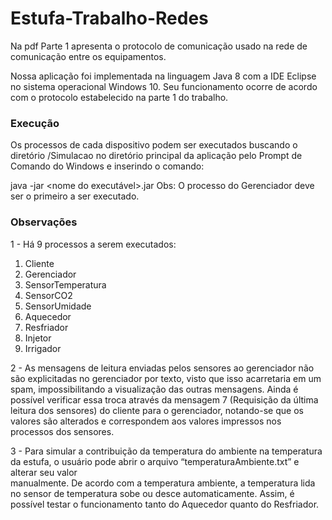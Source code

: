 # Estufa-Trabalho-Redes
Na pdf Parte 1 apresenta o protocolo de comunicação usado na rede de comunicação entre os equipamentos.

Nossa aplicação foi implementada na linguagem Java 8 com a IDE Eclipse no sistema operacional Windows 10. Seu funcionamento ocorre de acordo com o protocolo estabelecido na parte 1 do trabalho.

### Execução
Os processos de cada dispositivo podem ser executados buscando o diretório /Simulacao no diretório principal da aplicação pelo Prompt de Comando do Windows e inserindo              o comando: 
 
java -jar <nome do executável>.jar 
Obs: O processo do Gerenciador deve ser o primeiro a ser executado. 

### Observações 
1 - Há 9 processos a serem executados: 
1. Cliente 
2. Gerenciador 
3. SensorTemperatura 
4. SensorCO2 
5. SensorUmidade 
6. Aquecedor 
7. Resfriador 
8. Injetor 
9. Irrigador  
 
2 - As mensagens de leitura enviadas pelos sensores ao gerenciador não são explicitadas no gerenciador por texto, visto que isso acarretaria em um spam,            impossibilitando a visualização das outras mensagens. Ainda é possível verificar essa troca através da mensagem 7 (Requisição da última             leitura dos sensores) do cliente para o gerenciador, notando-se que os valores são             alterados e correspondem aos valores impressos nos processos dos sensores. 
 
3 - Para simular a contribuição da temperatura do ambiente na temperatura da estufa, o usuário pode abrir o arquivo “temperaturaAmbiente.txt” e alterar seu valor            
manualmente. De acordo com a temperatura ambiente, a temperatura lida no sensor de temperatura sobe ou desce automaticamente. Assim, é possível testar o funcionamento tanto do Aquecedor quanto do Resfriador. 
